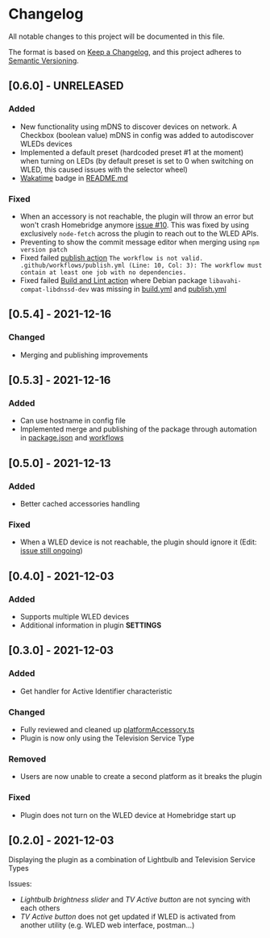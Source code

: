 # Changelog
All notable changes to this project will be documented in this file.

The format is based on [Keep a Changelog](https://keepachangelog.com/en/1.0.0/),
and this project adheres to [Semantic Versioning](https://semver.org/spec/v2.0.0.html).

## [0.6.0] - UNRELEASED
### Added
- New functionality using mDNS to discover devices on network.
A Checkbox (boolean value) mDNS in config was added to autodiscover WLEDs devices
- Implemented a default preset (hardcoded preset #1 at the moment) when turning on LEDs (by default preset is set to 0 when switching on WLED, this caused issues with the selector wheel)
- [Wakatime](https://wakatime.com/) badge in [README.md](README.md)

### Fixed
- When an accessory is not reachable, the plugin will throw an error but won't crash Homebridge anymore [issue #10](https://github.com/goodshort/homebridge-wled-preset/issues/10).
This was fixed by using exclusively `node-fetch` across the plugin to reach out to the WLED APIs.
- Preventing to show the commit message editor when merging using `npm version patch`
- Fixed failed [publish action](https://github.com/goodshort/homebridge-wled-preset/actions/runs/1585543103) `The workflow is not valid. .github/workflows/publish.yml (Line: 10, Col: 3): The workflow must contain at least one job with no dependencies.`
- Fixed failed [Build and Lint action](https://github.com/goodshort/homebridge-wled-preset/actions/runs/1684441191) where Debian package `libavahi-compat-libdnssd-dev` was missing in [build.yml](.github/workflows/build.yml) and [publish.yml](.github/workflows/publish.yml)

## [0.5.4] - 2021-12-16
### Changed
- Merging and publishing improvements

## [0.5.3] - 2021-12-16
### Added
- Can use hostname in config file
- Implemented merge and publishing of the package through automation in [package.json](package.json) and [workflows](.github/workflows/)

## [0.5.0] - 2021-12-13
### Added
- Better cached accessories handling

### Fixed
- When a WLED device is not reachable, the plugin should ignore it (Edit: [issue still ongoing](https://github.com/goodshort/homebridge-wled-preset/issues/10))

## [0.4.0] - 2021-12-03
### Added
- Supports multiple WLED devices
- Additional information in plugin **SETTINGS**

## [0.3.0] - 2021-12-03
### Added
- Get handler for Active Identifier characteristic

### Changed
- Fully reviewed and cleaned up [platformAccessory.ts](src/platformAccessory.ts)
- Plugin is now only using the Television Service Type

### Removed
- Users are now unable to create a second platform as it breaks the plugin 

### Fixed
- Plugin does not turn on the WLED device at Homebridge start up

## [0.2.0] - 2021-12-03

Displaying the plugin as a combination of Lightbulb and Television Service Types

Issues:
- *Lightbulb brightness slider* and *TV Active button* are not syncing with each others
- *TV Active button* does not get updated if WLED is activated from another utility (e.g. WLED web interface, postman...)